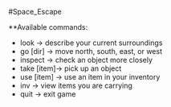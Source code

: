 ﻿#Space_Escape

**Available commands:
  - look       → describe your current surroundings
  - go [dir]   → move north, south, east, or west
  - inspect    → check an object more closely
  - take [item]→ pick up an object
  - use [item] → use an item in your inventory
  - inv        → view items you are carrying
  - quit       → exit game
